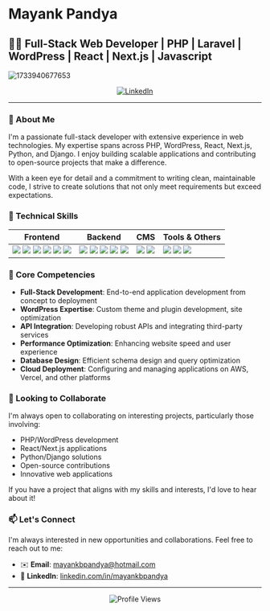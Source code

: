 # Mayank Pandya

## 👨‍💻 Full-Stack Web Developer | PHP | Laravel | WordPress | React | Next.js | Javascript
![1733940677653](https://github.com/user-attachments/assets/29ecaaa8-9f7a-4970-8f90-a13b68e7934c)


<div align="center">
  <a href="https://linkedin.com/in/mayankbpandya"><img src="https://img.shields.io/badge/LinkedIn-0077B5?style=for-the-badge&logo=linkedin&logoColor=white" alt="LinkedIn"/></a>
</div>

---

### 🚀 About Me

I'm a passionate full-stack developer with extensive experience in web technologies. My expertise spans across PHP, WordPress, React, Next.js, Python, and Django. I enjoy building scalable applications and contributing to open-source projects that make a difference.

With a keen eye for detail and a commitment to writing clean, maintainable code, I strive to create solutions that not only meet requirements but exceed expectations.

### 💼 Technical Skills

<div align="center">

| Frontend | Backend | CMS | Tools & Others |
|----------|---------|-----|---------------|
| <img src="https://img.shields.io/badge/React-20232A?style=for-the-badge&logo=react&logoColor=61DAFB"> <img src="https://img.shields.io/badge/Next.js-000000?style=for-the-badge&logo=next.js&logoColor=white"> <img src="https://img.shields.io/badge/JavaScript-F7DF1E?style=for-the-badge&logo=javascript&logoColor=black"> <img src="https://img.shields.io/badge/HTML5-E34F26?style=for-the-badge&logo=html5&logoColor=white"> <img src="https://img.shields.io/badge/CSS3-1572B6?style=for-the-badge&logo=css3&logoColor=white"> <img src="https://img.shields.io/badge/Tailwind_CSS-38B2AC?style=for-the-badge&logo=tailwind-css&logoColor=white"> | <img src="https://img.shields.io/badge/PHP-777BB4?style=for-the-badge&logo=php&logoColor=white"> <img src="https://img.shields.io/badge/Python-3776AB?style=for-the-badge&logo=python&logoColor=white"> <img src="https://img.shields.io/badge/Django-092E20?style=for-the-badge&logo=django&logoColor=white"> <img src="https://img.shields.io/badge/Node.js-43853D?style=for-the-badge&logo=node.js&logoColor=white"> <img src="https://img.shields.io/badge/MySQL-005C84?style=for-the-badge&logo=mysql&logoColor=white"> | <img src="https://img.shields.io/badge/WordPress-21759B?style=for-the-badge&logo=wordpress&logoColor=white"> <img src="https://img.shields.io/badge/Woocommerce-96588A?style=for-the-badge&logo=woocommerce&logoColor=white"> | <img src="https://img.shields.io/badge/Git-F05032?style=for-the-badge&logo=git&logoColor=white"> <img src="https://img.shields.io/badge/Docker-2CA5E0?style=for-the-badge&logo=docker&logoColor=white"> <img src="https://img.shields.io/badge/AWS-FF9900?style=for-the-badge&logo=amazonaws&logoColor=white"> |

</div>


### 🌟 Core Competencies

- **Full-Stack Development**: End-to-end application development from concept to deployment
- **WordPress Expertise**: Custom theme and plugin development, site optimization
- **API Integration**: Developing robust APIs and integrating third-party services
- **Performance Optimization**: Enhancing website speed and user experience
- **Database Design**: Efficient schema design and query optimization
- **Cloud Deployment**: Configuring and managing applications on AWS, Vercel, and other platforms

### 🤝 Looking to Collaborate

I'm always open to collaborating on interesting projects, particularly those involving:

- PHP/WordPress development
- React/Next.js applications
- Python/Django solutions
- Open-source contributions
- Innovative web applications

If you have a project that aligns with my skills and interests, I'd love to hear about it!


### 📫 Let's Connect

I'm always interested in new opportunities and collaborations. Feel free to reach out to me:

- ✉️ **Email**: [mayankbpandya@hotmail.com](mailto:mayankbpandya@hotmail.com)
- 💼 **LinkedIn**: [linkedin.com/in/mayankbpandya](https://linkedin.com/in/mayankbpandya)

---

<div align="center">
  <img src="https://komarev.com/ghpvc/?username=mayankbpandya&style=flat-square&color=blue" alt="Profile Views"/>
</div>
